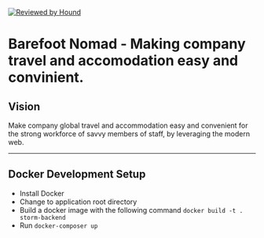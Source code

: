 [![Reviewed by Hound](http://img.shields.io/badge/Reviewed%20By-Hound-%23a874d1)](https://houndci.com)

Barefoot Nomad - Making company travel and accomodation easy and convinient.
=======

## Vision
Make company global travel and accommodation easy and convenient for the strong workforce of savvy members of staff, by leveraging the modern web.

---
## Docker Development Setup

- Install Docker
- Change to application root directory
- Build a docker image with the following command `docker build -t . storm-backend`
- Run `docker-composer up`
